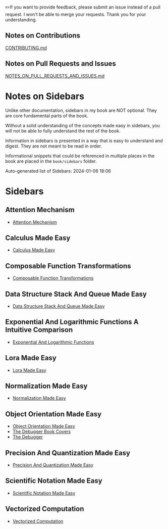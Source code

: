 
✏️If you want to provide feedback, please submit an issue instead of a pull request. I won't be able to merge your requests. Thank you for your understanding.

Notes on Contributions
----------------------
[CONTRIBUTING.md](../CONTRIBUTING.md)

Notes on Pull Requests and Issues
---------------------------------
[NOTES_ON_PULL_REQUESTS_AND_ISSUES.md](../NOTES_ON_PULL_REQUESTS_AND_ISSUES.md)

# Notes on Sidebars

Unlike other documentation, sidebars in my book are NOT optional. They are core fundamental parts of the book.

Without a solid understanding of the concepts made easy in sidebars, you will not be able to fully understand the rest of the book.

Information in sidebars is presented in a way that is easy to understand and digest. They are not meant to be read in order.

Informational snippets that could be referenced in multiple places in the book are placed in the `book/sidebars` folder.

Auto-generated list of Sidebars: 2024-01-06 18:06

# Sidebars

## Attention Mechanism

- [Attention Mechanism](attention-is-all-you-need-for-now/Attention-Is-All-You-Need-For-Now)


## Calculus Made Easy

- [Calculus Made Easy](calculus-made-easy/Calculus-Made-Easy.md)


## Composable Function Transformations

- [Composable Function Transformations](composable-function-transformations/Composable-Function-Transformations.md)


## Data Structure Stack And Queue Made Easy

- [Data Structure Stack And Queue Made Easy](data-structure-stack-and-queue-made-easy/Data-Structure-Stack-And-Queue-Made-Easy.md)


## Exponential And Logarithmic Functions A Intuitive Comparison

- [Exponential And Logarithmic Functions](exponential-and-logarithmic-functions-a-intuitive-comparison/Exponential-and-Logarithmic-Functions.md)


## Lora Made Easy

- [Lora Made Easy](lora-made-easy/LoRA-Made-Easy.md)


## Normalization Made Easy

- [Normalization Made Easy](normalization-made-easy/Normalization-Made-Easy.md)


## Object Orientation Made Easy

- [Object Orientation Made Easy](object-orientation-made-easy/Object-Orientation-Made-Easy.md)
- [The Debugger Book Covers](object-orientation-made-easy/The-Debugger-Book-Covers.md)
- [The Debugger](object-orientation-made-easy/The-Debugger.md)


## Precision And Quantization Made Easy

- [Precision And Quantization Made Easy](precision-and-quantization-made-easy/Precision-And-Quantization-Made-Easy.md)


## Scientific Notation Made Easy

- [Scientific Notation Made Easy](scientific-notation-made-easy/Scientific-Notation-Made-Easy.md)


## Vectorized Computation

- [Vectorized Computation](vectorized-computation/Vectorized_Computation.md)

